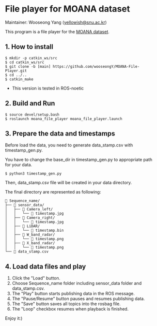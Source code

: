 # File player for MOANA dataset

Maintainer: Wooseong Yang (yellowish@snu.ac.kr)

This program is a file player for the [MOANA dataset](https://sites.google.com/view/rpmmoana). 


## 1. How to install
```
$ mkdir -p catkin_ws/src
$ cd catkin_ws/src
$ git clone -b [main] https://github.com/wooseongY/MOANA-File-Player.git
$ cd ../..
$ catkin_make
```
- This version is tested in ROS-noetic

## 2. Build and Run 

```
$ source devel/setup.bash
$ roslaunch moana_file_player moana_file_player.launch
```

## 3. Prepare the data and timestamps
Before load the data, you need to generate data_stamp.csv with timestamp_gen.py.

You have to change the base_dir in timestamp_gen.py to appropriate path for your data.
```
$ python3 timestamp_gen.py
```
Then, data_stamp.csv file will be created in your data directory.

The final directory are represented as following:
```
📂 Sequence_name/
├── 📂 sensor_data/
│   ├── 📂 Camera_left/
│   │   └── 📝 timestamp.jpg
│   ├── 📂 Camera_right/
│   │   └── 📝 timestamp.jpg
│   ├── 📂 LiDAR/
│   │   └── 📝 timestamp.bin
│   ├── 📂 W_band_radar/
│   │   └── 📝 timestamp.png
│   ├── 📂 X_band_radar/
│   │   └── 📝 timestamp.png
└── 📝 data_stamp.csv
```

## 4. Load data files and play

1. Click the "Load" button.
2. Choose Sequence_name folder including sensor_data folder and data_stamp.csv.
3. The "Play" button starts publishing data in the ROS message.
4. The "Pause/Resume" button pauses and resumes publishing data.
5. The "Save" button saves all topics into the rosbag file.
6. The "Loop" checkbox resumes when playback is finished.

Enjoy it:) 

